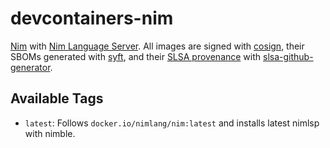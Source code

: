 # devcontainers-nim

[Nim](https://nim-lang.org/) with [Nim Language Server](https://github.com/PMunch/nimlsp). All images
are signed with [cosign](https://github.com/sigstore/cosign), their SBOMs generated with
[syft](https://github.com/anchore/syft), and their [SLSA provenance](https://slsa.dev/provenance/) with
[slsa-github-generator](https://github.com/slsa-framework/slsa-github-generator).

## Available Tags

- `latest`: Follows `docker.io/nimlang/nim:latest` and installs latest nimlsp with nimble.
